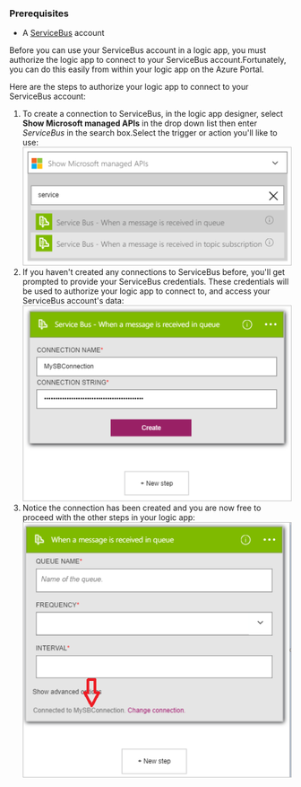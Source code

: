 ### Prerequisites

- A [ServiceBus](https://azure.microsoft.com/services/service-bus/) account  


Before you can use your ServiceBus account in a logic app, you must authorize the logic app to connect to your ServiceBus account.Fortunately, you can do this easily from within your logic app on the Azure Portal.  

Here are the steps to authorize your logic app to connect to your ServiceBus account:  
1. To create a connection to ServiceBus, in the logic app designer, select **Show Microsoft managed APIs** in the drop down list then enter *ServiceBus* in the search box.Select the trigger or action you'll like to use:  
![Service bus connection image 1](./media/connectors-create-api-servicebus/servicebus-1.png)  
2. If you haven't created any connections to ServiceBus before, you'll get prompted to provide your ServiceBus credentials. These credentials will be used to authorize your logic app to connect to, and access your ServiceBus account's data:  
![Service bus connection image 2](./media/connectors-create-api-servicebus/servicebus-2.png)  
3. Notice the connection has been created and you are now free to proceed with the other steps in your logic app:  
 ![Service bus connection image 3](./media/connectors-create-api-servicebus/servicebus-3.png)   
